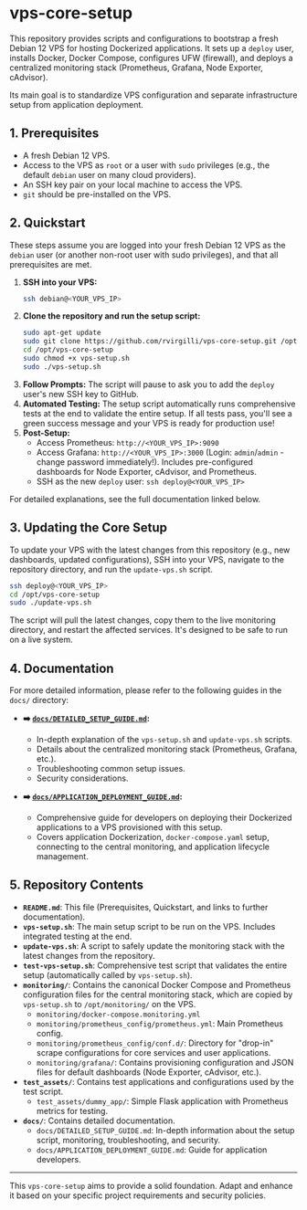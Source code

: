 # vps-core-setup

This repository provides scripts and configurations to bootstrap a fresh Debian 12 VPS for hosting Dockerized applications. It sets up a `deploy` user, installs Docker, Docker Compose, configures UFW (firewall), and deploys a centralized monitoring stack (Prometheus, Grafana, Node Exporter, cAdvisor).

Its main goal is to standardize VPS configuration and separate infrastructure setup from application deployment.

## 1. Prerequisites

*   A fresh Debian 12 VPS.
*   Access to the VPS as `root` or a user with `sudo` privileges (e.g., the default `debian` user on many cloud providers).
*   An SSH key pair on your local machine to access the VPS.
*   `git` should be pre-installed on the VPS.

## 2. Quickstart

These steps assume you are logged into your fresh Debian 12 VPS as the `debian` user (or another non-root user with sudo privileges), and that all prerequisites are met.

1.  **SSH into your VPS:**
    ```bash
    ssh debian@<YOUR_VPS_IP>
    ```
2.  **Clone the repository and run the setup script:**
    ```bash
    sudo apt-get update 
    sudo git clone https://github.com/rvirgilli/vps-core-setup.git /opt/vps-core-setup
    cd /opt/vps-core-setup
    sudo chmod +x vps-setup.sh
    sudo ./vps-setup.sh
    ```
3.  **Follow Prompts:** The script will pause to ask you to add the `deploy` user's new SSH key to GitHub.
4.  **Automated Testing:** The setup script automatically runs comprehensive tests at the end to validate the entire setup. If all tests pass, you'll see a green success message and your VPS is ready for production use!
5.  **Post-Setup:**
    *   Access Prometheus: `http://<YOUR_VPS_IP>:9090`
    *   Access Grafana: `http://<YOUR_VPS_IP>:3000` (Login: `admin`/`admin` - change password immediately!). Includes pre-configured dashboards for Node Exporter, cAdvisor, and Prometheus.
    *   SSH as the new `deploy` user: `ssh deploy@<YOUR_VPS_IP>`

For detailed explanations, see the full documentation linked below.

## 3. Updating the Core Setup

To update your VPS with the latest changes from this repository (e.g., new dashboards, updated configurations), SSH into your VPS, navigate to the repository directory, and run the `update-vps.sh` script.

```bash
ssh deploy@<YOUR_VPS_IP>
cd /opt/vps-core-setup
sudo ./update-vps.sh
```
The script will pull the latest changes, copy them to the live monitoring directory, and restart the affected services. It's designed to be safe to run on a live system.

## 4. Documentation

For more detailed information, please refer to the following guides in the `docs/` directory:

*   **➡️ [`docs/DETAILED_SETUP_GUIDE.md`](./docs/DETAILED_SETUP_GUIDE.md):**
    *   In-depth explanation of the `vps-setup.sh` and `update-vps.sh` scripts.
    *   Details about the centralized monitoring stack (Prometheus, Grafana, etc.).
    *   Troubleshooting common setup issues.
    *   Security considerations.

*   **➡️ [`docs/APPLICATION_DEPLOYMENT_GUIDE.md`](./docs/APPLICATION_DEPLOYMENT_GUIDE.md):**
    *   Comprehensive guide for developers on deploying their Dockerized applications to a VPS provisioned with this setup.
    *   Covers application Dockerization, `docker-compose.yaml` setup, connecting to the central monitoring, and application lifecycle management.

## 5. Repository Contents

*   **`README.md`**: This file (Prerequisites, Quickstart, and links to further documentation).
*   **`vps-setup.sh`**: The main setup script to be run on the VPS. Includes integrated testing at the end.
*   **`update-vps.sh`**: A script to safely update the monitoring stack with the latest changes from the repository.
*   **`test-vps-setup.sh`**: Comprehensive test script that validates the entire setup (automatically called by `vps-setup.sh`).
*   **`monitoring/`**: Contains the canonical Docker Compose and Prometheus configuration files for the central monitoring stack, which are copied by `vps-setup.sh` to `/opt/monitoring/` on the VPS.
    *   `monitoring/docker-compose.monitoring.yml`
    *   `monitoring/prometheus_config/prometheus.yml`: Main Prometheus config.
    *   `monitoring/prometheus_config/conf.d/`: Directory for "drop-in" scrape configurations for core services and user applications.
    *   `monitoring/grafana/`: Contains provisioning configuration and JSON files for default dashboards (Node Exporter, cAdvisor, etc.).
*   **`test_assets/`**: Contains test applications and configurations used by the test script.
    *   `test_assets/dummy_app/`: Simple Flask application with Prometheus metrics for testing.
*   **`docs/`**: Contains detailed documentation.
    *   `docs/DETAILED_SETUP_GUIDE.md`: In-depth information about the setup script, monitoring, troubleshooting, and security.
    *   `docs/APPLICATION_DEPLOYMENT_GUIDE.md`: Guide for application developers.

---

This `vps-core-setup` aims to provide a solid foundation. Adapt and enhance it based on your specific project requirements and security policies.